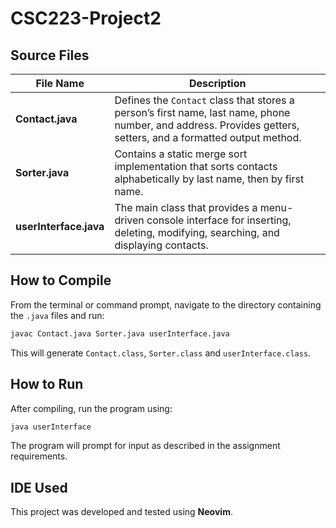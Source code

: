 # CSC223-Project2


## Source Files
| File Name | Description |
|------------|--------------|
| **Contact.java** | Defines the `Contact` class that stores a person’s first name, last name, phone number, and address. Provides getters, setters, and a formatted output method. |
| **Sorter.java** | Contains a static merge sort implementation that sorts contacts alphabetically by last name, then by first name. |
| **userInterface.java** | The main class that provides a menu-driven console interface for inserting, deleting, modifying, searching, and displaying contacts. |


## How to Compile
From the terminal or command prompt, navigate to the directory containing the `.java` files and run:

```bash
javac Contact.java Sorter.java userInterface.java
```

This will generate `Contact.class`, `Sorter.class` and `userInterface.class`.

## How to Run
After compiling, run the program using:

```bash
java userInterface
```

The program will prompt for input as described in the assignment requirements.

## IDE Used
This project was developed and tested using **Neovim**.  

